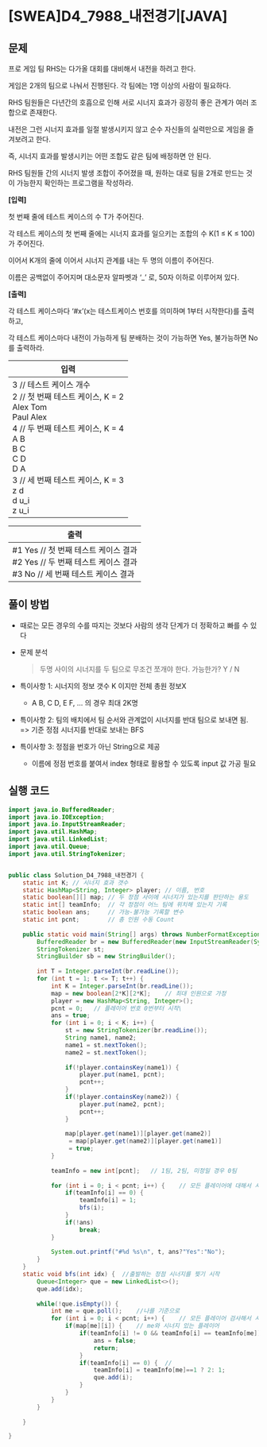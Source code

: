 # [SWEA]D4_7988_내전경기[JAVA]

## 문제

프로 게임 팀 RHS는 다가올 대회를 대비해서 내전을 하려고 한다.

게임은 2개의 팀으로 나눠서 진행된다. 각 팀에는 1명 이상의 사람이 필요하다.

RHS 팀원들은 다년간의 호흡으로 인해 서로 시너지 효과가 굉장히 좋은 관계가 여러 조합으로 존재한다.

내전은 그런 시너지 효과를 일절 발생시키지 않고 순수 자신들의 실력만으로 게임을 즐겨보려고 한다.

즉, 시너지 효과를 발생시키는 어떤 조합도 같은 팀에 배정하면 안 된다.

RHS 팀원들 간의 시너지 발생 조합이 주어졌을 때, 원하는 대로 팀을 2개로 만드는 것이 가능한지 확인하는 프로그램을 작성하라.


**[입력]**

첫 번째 줄에 테스트 케이스의 수 T가 주어진다.

각 테스트 케이스의 첫 번째 줄에는 시너지 효과를 일으키는 조합의 수 K(1 ≤ K ≤ 100)가 주어진다.

이어서 K개의 줄에 이어서 시너지 관계를 내는 두 명의 이름이 주어진다.

이름은 공백없이 주어지며 대소문자 알파벳과 ‘_’ 로, 50자 이하로 이루어져 있다.


**[출력]**

각 테스트 케이스마다 ‘#x’(x는 테스트케이스 번호를 의미하며 1부터 시작한다)를 출력하고,

각 테스트 케이스마다 내전이 가능하게 팀 분배하는 것이 가능하면 Yes, 불가능하면 No를 출력하라. 

| 입력                                                         |
| ------------------------------------------------------------ |
| 3 // 테스트 케이스 개수<br/>2 // 첫 번째 테스트 케이스, K = 2<br/>Alex Tom<br/>Paul Alex<br/>4 // 두 번째 테스트 케이스, K = 4<br/>A B<br/>B C<br/>C D<br/>D A<br/>3 // 세 번째 테스트 케이스, K = 3<br/>z d<br/>d u_i<br/>z u_i |

| 출력                                                         |
| ------------------------------------------------------------ |
| \#1 Yes // 첫 번째 테스트 케이스 결과<br/>\#2 Yes // 두 번째 테스트 케이스 결과<br/>\#3 No // 세 번째 테스트 케이스 결과 |

## 풀이 방법

- 때로는 모든 경우의 수를 따지는 것보다 사람의 생각 단계가 더 정확하고 빠를 수 있다


 * 문제 분석

   > 두명 사이의 시너지를  두 팀으로 무조건 쪼개야 한다. 가능한가? Y / N

 * 특이사항 1: 시너지의 정보 갯수 K 이지만 전체 총원 정보X

    * A B, C D, E F, ... 의 경우 최대 2K명

 * 특이사항 2: 팀의 배치에서 팀 순서와 관계없이 시너지를 반대 팀으로 보내면 됨.
   => 기준 정점 시너지를 반대로 보내는 BFS

 * 특이사항 3: 정점을 번호가 아닌 String으로 제공

    * 이름에 정점 번호를 붙여서 index 형태로 활용할 수 있도록 input 값 가공 필요

## 실행 코드

```java
import java.io.BufferedReader;
import java.io.IOException;
import java.io.InputStreamReader;
import java.util.HashMap;
import java.util.LinkedList;
import java.util.Queue;
import java.util.StringTokenizer;


public class Solution_D4_7988_내전경기 {
	static int K; // 시너지 효과 갯수
	static HashMap<String, Integer> player; // 이름, 번호
	static boolean[][] map;	// 두 정점 사이에 시너지가 있는지를 판단하는 용도
	static int[] teamInfo;	// 각 정점이 어느 팀에 위치해 있는지 기록
	static boolean ans; 	// 가능-불가능 기록할 변수
	static int pcnt;		// 총 인원 수동 Count
	
	public static void main(String[] args) throws NumberFormatException, IOException {
		BufferedReader br = new BufferedReader(new InputStreamReader(System.in));
		StringTokenizer st;
		StringBuilder sb = new StringBuilder();
		
		int T = Integer.parseInt(br.readLine());
		for (int t = 1; t <= T; t++) {
			int K = Integer.parseInt(br.readLine());
			map = new boolean[2*K][2*K];	// 최대 인원으로 가정
			player = new HashMap<String, Integer>();
			pcnt = 0;	// 플레이어 번호 0번부터 시작\
			ans = true;
			for (int i = 0; i < K; i++) {
				st = new StringTokenizer(br.readLine());
				String name1, name2;
				name1 = st.nextToken();
				name2 = st.nextToken();
				
				if(!player.containsKey(name1)) {
					player.put(name1, pcnt);
					pcnt++;
				}
				if(!player.containsKey(name2)) {
					player.put(name2, pcnt);
					pcnt++;
				}
				
				map[player.get(name1)][player.get(name2)]
				 = map[player.get(name2)][player.get(name1)]
				 = true;
			}
			
			teamInfo = new int[pcnt];	// 1팀, 2팀, 미정일 경우 0팀
			
			for (int i = 0; i < pcnt; i++) {	// 모든 플레이어에 대해서 시너지가 상대편으로 갔는지 확인
				if(teamInfo[i] == 0) {
					teamInfo[i] = 1;
					bfs(i);
				}
				if(!ans)
					break;
			}
			
			System.out.printf("#%d %s\n", t, ans?"Yes":"No");
		}
	}
	static void bfs(int idx) {	//출발하는 정점 시너지를 찢기 시작
		Queue<Integer> que = new LinkedList<>();
		que.add(idx);
		
		while(!que.isEmpty()) {
			int me = que.poll();	//나를 기준으로
			for (int i = 0; i < pcnt; i++) {	// 모든 플레이어 검사해서 시너지 있는 경우 반대 팀으로
				if(map[me][i]) {	// me와 시너지 있는 플레이어
					if(teamInfo[i] != 0 && teamInfo[i] == teamInfo[me]) { // 이미 팀이 결정된 시너지 플레이어가 나와 같은 팀 
						ans = false;
						return;
					}
					if(teamInfo[i] == 0) {	//
						teamInfo[i] = teamInfo[me]==1 ? 2: 1;
						que.add(i);
					}
				}
			}
		}
		
	}

}

```


